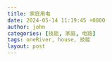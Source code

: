 ```yaml
---
title: 家庭用电
date: 2024-05-14 11:19:45 +0800
author: john
categories: [技能, 家庭, 电路]
tags: oneRiver, house, 技能
layout: post
---
```



